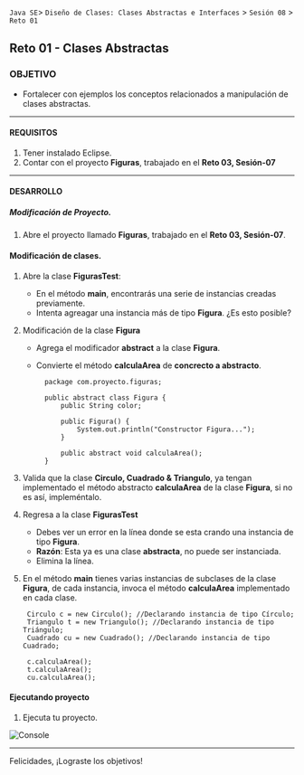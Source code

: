 
`Java SE`> `Diseño de Clases: Clases Abstractas e Interfaces` > `Sesión 08` > `Reto 01`

## Reto 01 - Clases Abstractas

### OBJETIVO

- Fortalecer con ejemplos los conceptos relacionados a manipulación de clases abstractas.

<hr>

#### REQUISITOS

1. Tener instalado Eclipse.
2. Contar con el proyecto <b>Figuras</b>, trabajado en el <b>Reto 03, Sesión-07</b>

<hr>

#### DESARROLLO

##### Modificación de Proyecto.

1. Abre el proyecto llamado <b>Figuras</b>, trabajado en el <b>Reto 03, Sesión-07</b>.
   
#### Modificación de clases.

1. Abre la clase <b>FigurasTest</b>:

	- En el método <b>main</b>, encontrarás una serie de instancias creadas previamente. 
	- Intenta agreagar una instancia más de tipo <b>Figura</b>. ¿Es esto posible?	

2. Modificación de la clase <b>Figura</b>

	- Agrega el modificador <b>abstract</b> a la clase <b>Figura</b>.
	- Convierte el método <b>calculaArea</b> de <b>concrecto a abstracto</b>.
		
			package com.proyecto.figuras;
		
			public abstract class Figura {
				public String color;

				public Figura() {
					System.out.println("Constructor Figura...");
				}
		
				public abstract void calculaArea();
			}
	
3. Valida que la clase <b>Circulo, Cuadrado & Triangulo</b>, ya tengan implementado el método abstracto <b>calculaArea</b> de la clase <b>Figura</b>, si no es así, impleméntalo.

4. Regresa a la clase <b>FigurasTest</b>

	- Debes ver un error en la línea donde se esta crando una instancia de tipo <b>Figura</b>.
	- <b>Razón</b>: Esta ya es una clase <b>abstracta</b>, no puede ser instanciada.
	- Elimina la línea.
	
5. En el método <b>main</b> tienes varias instancias de subclases de la clase <b>Figura</b>, de cada instancia, invoca el método <b>calculaArea</b> implementado en cada clase.

		Circulo c = new Circulo(); //Declarando instancia de tipo Círculo;
		Triangulo t = new Triangulo(); //Declarando instancia de tipo Triángulo;
		Cuadrado cu = new Cuadrado(); //Declarando instancia de tipo Cuadrado;
		
		c.calculaArea();
		t.calculaArea();
		cu.calculaArea();

	
#### Ejecutando proyecto

1. Ejecuta tu proyecto.

![Console](https://user-images.githubusercontent.com/56565204/68255173-289c2100-fff2-11e9-853a-2af9de04d614.png)

<hr>

Felicidades, ¡Lograste los objetivos!
